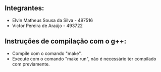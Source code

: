## Integrantes:
- Elvin Matheus Sousa da Silva - 497516
- Victor Pereira de Araújo - 493722

## Instruções de compilação com o g++:
- Compile com o comando "make".
- Execute com o comando "make run", não é necessário ter compilado com <make> previamente.
